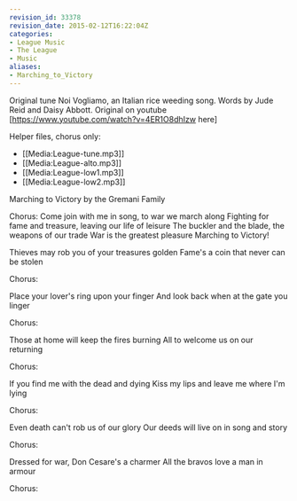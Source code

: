 ```yaml
---
revision_id: 33378
revision_date: 2015-02-12T16:22:04Z
categories:
- League Music
- The League
- Music
aliases:
- Marching_to_Victory
---
```


Original tune Noi Vogliamo, an Italian rice weeding song. Words by Jude Reid and Daisy Abbott. Original on youtube [https://www.youtube.com/watch?v=4ER1O8dhIzw here]


Helper files, chorus only:

* [[Media:League-tune.mp3]]
* [[Media:League-alto.mp3]]
* [[Media:League-low1.mp3]]
* [[Media:League-low2.mp3]]


Marching to Victory
by the Gremani Family

Chorus:
Come join with me in song, to war we march along
Fighting for fame and treasure, leaving our life of leisure
The buckler and the blade, the weapons of our trade
War is the greatest pleasure
Marching to Victory!

Thieves may rob you of your treasures golden
Fame's a coin that never can be stolen

Chorus:

Place your lover's ring upon your finger
And look back when at the gate you linger

Chorus:

Those at home will keep the fires burning
All to welcome us on our returning

Chorus:

If you find me with the dead and dying
Kiss my lips and leave me where I'm lying

Chorus:

Even death can't rob us of our glory
Our deeds will live on in song and story

Chorus:

Dressed for war, Don Cesare's a charmer
All the bravos love a man in armour

Chorus:





